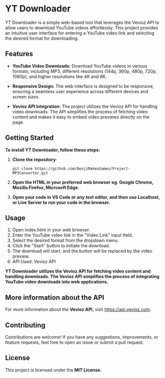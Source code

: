 # YT Downloader

YT Downloader is a simple web-based tool that leverages the Vevioz API to allow users to download YouTube videos effortlessly. This project provides an intuitive user interface for entering a YouTube video link and selecting the desired format for downloading.

## Features

- **YouTube Video Downloads:** Download YouTube videos in various formats, including MP3, different resolutions (144p, 360p, 480p, 720p, 1080p), and higher resolutions like 4K and 8K.
  
- **Responsive Design:** The web interface is designed to be responsive, ensuring a seamless user experience across different devices and screen sizes.

- **Vevioz API Integration:** The project utilizes the Vevioz API for handling video downloads. The API simplifies the process of fetching video content and makes it easy to embed video previews directly on the page.

## Getting Started

**To install YT Downloader, follow these steps:**

1. **Clone the repository**:

   ```
   git clone https://github.com/DenjiMakesGames/Project-MP3Converter.git
   ```
2. **Open the HTML in your preferred web browser eg. Google Chrome, Mozilla Firefox, Microsoft Edge.**
3. **Open your code in VS Code or any text editor, and then use Localhost, or Live Server to run your code in the browser.**

## Usage
1. Open index.html in your web browser.
2. Enter the YouTube video link in the "Video Link" input field.
3. Select the desired format from the dropdown menu.
4. Click the "Start" button to initiate the download.
5. The download will start, and the button will be replaced by the video preview.
6. API Used: Vevioz API

**YT Downloader utilizes the Vevioz API for fetching video content and handling downloads. The Vevioz API simplifies the process of integrating YouTube video downloads into web applications.**

## More information about the API
For more information about the **Vevioz API**, visit https://api.vevioz.com.

## Contributing
Contributions are welcome! If you have any suggestions, improvements, or feature requests, feel free to open an issue or submit a pull request.

## License
This project is licensed under the **MIT License.**
